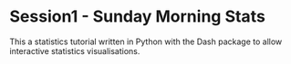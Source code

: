 # Session1 - Sunday Morning Stats

This a statistics tutorial written in Python with the Dash package to allow interactive statistics visualisations. 
